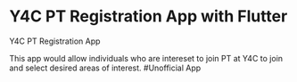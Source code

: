 # Y4C PT Registration App with Flutter

Y4C PT Registration App

This app would allow individuals who are intereset to join PT at Y4C to join and select desired areas of interest.
#Unofficial App
